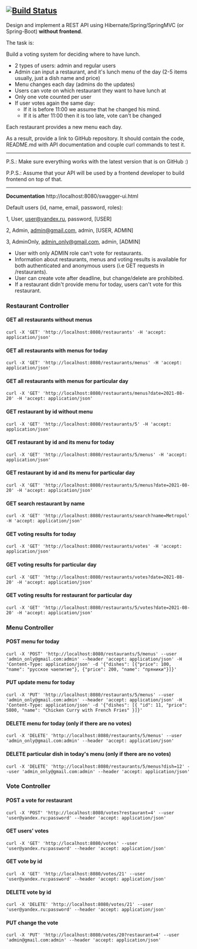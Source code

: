 [![Build Status](https://app.travis-ci.com/desconocida11/restaurantvoting.svg?branch=master)](https://app.travis-ci.com/desconocida11/restaurantvoting)
----
Design and implement a REST API using Hibernate/Spring/SpringMVC (or Spring-Boot) **without frontend**.

The task is:

Build a voting system for deciding where to have lunch.

* 2 types of users: admin and regular users
* Admin can input a restaurant, and it's lunch menu of the day (2-5 items usually, just a dish name and price)
* Menu changes each day (admins do the updates)
* Users can vote on which restaurant they want to have lunch at
* Only one vote counted per user
* If user votes again the same day:
    - If it is before 11:00 we assume that he changed his mind.
    - If it is after 11:00 then it is too late, vote can't be changed

Each restaurant provides a new menu each day.

As a result, provide a link to GitHub repository. It should contain the code, README.md with API documentation and couple curl commands to test it.

-----------------------------
P.S.: Make sure everything works with the latest version that is on GitHub :)

P.P.S.: Assume that your API will be used by a frontend developer to build frontend on top of that.

-----------------------------

**Documentation** 
http://localhost:8080/swagger-ui.html

Default users (id, name, email, password, roles):

1, User, user@yandex.ru, password, [USER]

2, Admin, admin@gmail.com, admin, [USER, ADMIN]

3, AdminOnly, admin_only@gmail.com, admin, [ADMIN]

* User with only ADMIN role can't vote for restaurants.
* Information about restaurants, menus and voting results is available for both authenticated and anonymous users (i.e GET requests in /restaurants).
* User can create vote after deadline, but change/delete are prohibited.
* If a restaurant didn't provide menu for today, users can't vote for this restaurant.

### Restaurant Controller

#### GET all restaurants without menus
`curl -X 'GET' 'http://localhost:8080/restaurants' -H 'accept: application/json'`

#### GET all restaurants with menus for today
`curl -X 'GET' 'http://localhost:8080/restaurants/menus' -H 'accept: application/json'`

#### GET all restaurants with menus for particular day
`curl -X 'GET' 'http://localhost:8080/restaurants/menus?date=2021-08-20' -H 'accept: application/json'`

#### GET restaurant by id without menu
`curl -X 'GET' 'http://localhost:8080/restaurants/5' -H 'accept: application/json'`

#### GET restaurant by id and its menu for today
`curl -X 'GET' 'http://localhost:8080/restaurants/5/menus' -H 'accept: application/json'`

#### GET restaurant by id and its menu for particular day
`curl -X 'GET' 'http://localhost:8080/restaurants/5/menus?date=2021-08-20' -H 'accept: application/json'`

#### GET search restaurant by name
`curl -X 'GET' 'http://localhost:8080/restaurants/search?name=Metropol' -H 'accept: application/json'`

#### GET voting results for today
`curl -X 'GET' 'http://localhost:8080/restaurants/votes' -H 'accept: application/json'`

#### GET voting results for particular day
`curl -X 'GET' 'http://localhost:8080/restaurants/votes?date=2021-08-20' -H 'accept: application/json'`

#### GET voting results for restaurant for particular day
`curl -X 'GET' 'http://localhost:8080/restaurants/5/votes?date=2021-08-20' -H 'accept: application/json'`

### Menu Controller

#### POST menu for today
`curl -X 'POST' 'http://localhost:8080/restaurants/5/menus' --user 'admin_only@gmail.com:admin' --header 'accept: application/json' -H 'Content-Type: application/json' -d '{"dishes": [{"price": 100, "name": "русское чаепитие"}, {"price": 200, "name": "пряники"}]}'
`

#### PUT update menu for today
`curl -X 'PUT' 'http://localhost:8080/restaurants/5/menus' --user 'admin_only@gmail.com:admin' --header 'accept: application/json' -H 'Content-Type: application/json' -d '{"dishes": [{
"id": 11,
"price": 5800,
"name": "Chicken Curry with French Fries"
}]}'
`

#### DELETE menu for today (only if there are no votes)
`curl -X 'DELETE' 'http://localhost:8080/restaurants/5/menus' --user 'admin_only@gmail.com:admin' --header 'accept: application/json'`

#### DELETE particular dish in today's menu (only if there are no votes)
`curl -X 'DELETE' 'http://localhost:8080/restaurants/5/menus?dish=12' --user 'admin_only@gmail.com:admin' --header 'accept: application/json'`

### Vote Controller

#### POST a vote for restaurant
`curl -X 'POST' 'http://localhost:8080/votes?restaurant=4' --user 'user@yandex.ru:password' --header 'accept: application/json'`

#### GET users' votes
`curl -X 'GET' 'http://localhost:8080/votes' --user 'user@yandex.ru:password' --header 'accept: application/json'`

#### GET vote by id 
`curl -X 'GET' 'http://localhost:8080/votes/21' --user 'user@yandex.ru:password' --header 'accept: application/json'`

#### DELETE vote by id
`curl -X 'DELETE' 'http://localhost:8080/votes/21' --user 'user@yandex.ru:password' --header 'accept: application/json'`

#### PUT change the vote
`curl -X 'PUT' 'http://localhost:8080/votes/20?restaurant=4' --user 'admin@gmail.com:admin' --header 'accept: application/json'`


